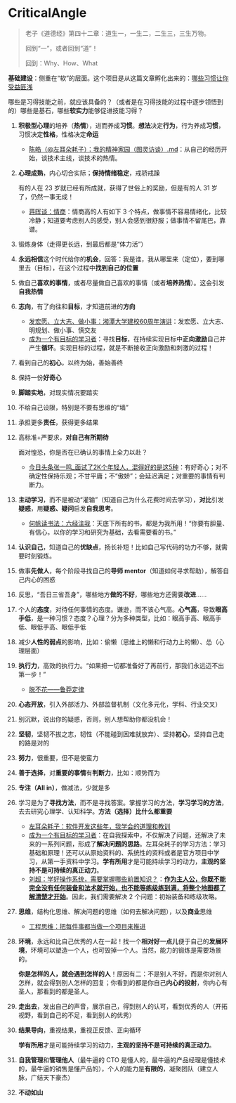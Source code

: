 # CriticalAngle

> 老子《道德经》第四十二章：道生一，一生二，二生三，三生万物。
>
> 回到“一”，或者回到“道”！
>
> 回到：Why、How、What

**基础建设**：侧重在“软”的层面。这个项目是从这篇文章孵化出来的：[哪些习惯让你受益匪浅](./哪些习惯让你受益匪浅.md)

哪些是习得技能之前，就应该具备的？（或者是在习得技能的过程中逐步领悟到的）哪些是基石，哪些**软实力**能够促进技能习得？

1. **积极型心理**的培养（**热情**），进而养成**习惯**。**想法**决定**行为**，行为养成**习惯**，习惯决定**性格**，性格决定**命运**

   * [陈皓（@左耳朵耗子）：我的精神家园（图灵访谈）.md](./陈皓（@左耳朵耗子）：我的精神家园（图灵访谈）.md)：从自己的经历开始，谈技术主线，谈技术的热情。

2. **心理成熟**，内心切合实际；**保持情绪稳定**，戒骄戒躁

   有的人在 23 岁就已经有所成就，获得了世俗上的奖励，但是有的人 31 岁了，仍然一事无成！

   * [蒋晖谈：情商](./蒋晖谈：情商.md)：情商高的人有如下 3 个特点，做事情不容易情绪化，比较冷静；知道要考虑别人的感受，别人会感到很舒服；做事情不留尾巴，靠谱。

4. 锻炼身体（走得更长远，到最后都是“体力活”）

5. **永远相信**这个时代给你的**机会**，回答：我是谁，我从哪里来（定位），要到哪里去（目标），在这个过程中**找到自己的位置**

6. 做自己**喜欢的事情**，或者尽量做自己喜欢的事情（或者**培养热情**）。这会引发**自我热情**

6. **志向**，有了向往和**目标**，才知道前进的**方向**

   * [发宏愿、立大志、做小事：湘潭大学建校60周年演讲](./发宏愿、立大志、做小事：湘潭大学建校60周年演讲.md)：发宏愿、立大志、明规划、做小事、慎交友
   * [成为一个有目标的学习者](./成为一个有目标的学习者.md)：寻找**目标**，在持续实现目标中**正向激励**自己并产生**循环**。实现目标的过程，就是不断接收正向激励和刺激的过程！

9. 看到自己的**初心**，以终为始，善始善终

10. 保持一份**好奇心**

9. **脚踏实地**，对现实情况要踏实

10. 不给自己设限，特别是不要有思维的“墙”

11. 承担更多**责任**，获得更多结果

12. 高标准+严要求，**对自己有所期待**

    面对惶恐，你是否在已确认的事情上全力以赴？

    * [今日头条张一鸣_面试了2K个年轻人，混得好的是这5种](./今日头条张一鸣_面试了2K个年轻人，混得好的是这5种.md)：有好奇心；对不确定性保持乐观；不甘平庸；不“傲娇”；会延迟满足；对重要的事情有判断力。

13. **主动学习**，而不是被动“灌输”（知道自己为什么花费时间去学习），**对比**引发**疑惑**，用**疑惑、疑问**启发**自我思考**。

    * [何帆读书法：六经注我](./何帆读书法：六经注我.md)：天底下所有的书，都是为我所用！“你要有胆量、有信心，以你的学习和研究为基础，去看需要看的书。”

14. **认识自己**，知道自己的**优缺点**，扬长补短！比如自己写代码的功力不够，就需要时刻锻炼。

15. 做事**先做人**，每个阶段寻找自己的**导师 mentor**（知道如何寻求帮助），解答自己内心的困惑

16. 反思，“吾日三省吾身”，哪些地方**做的不好**，哪些地方还需要**改进**......

17. 个人的**态度**，对待任何事情的态度。谦逊，而不该心气高。**心气高**，导致**眼高手低**，是一种习惯？态度？心理？分为多种类型，比如：眼高手高、眼高手低、眼低手高、眼低手低

18. 减少**人性的弱点**的影响，比如：偷懒（思维上的懒和行动力上的懒）、怂（心理层面）

19. **执行力**，高效的执行力。“如果把一切都准备好了再前行，那我们永远迈不出第一步！”

    * [脱不花——鲁莽定律](./脱不花——鲁莽定律.md)

20. **心态开放**，引入外部活力、外部监督机制（文化多元化，学科、行业交叉）

21. 别沉默，说出你的疑惑，否则，别人想帮助你都没机会！

22. **坚韧**，坚韧不拔之志，韧性（不能碰到困难就放弃）、坚持**初心**，坚持自己走的路是对的

23. **努力**，很重要，但不是使蛮力

24. **善于选择**，对**重要的事情**有**判断力**，比如：顺势而为

25. **专注（All in）**，做减法，少就是多

26. 学习是为了**寻找方法**，而不是寻找答案。掌握学习的方法，**学习学习的方法**，去去研究心理学、认知科学。**方法（选择）比什么都重要**
    * [左耳朵耗子：软件开发这些年，我学会的道理和教训](./左耳朵耗子：软件开发这些年，我学会的道理和教训.md)
    * [成为一个有目标的学习者](./成为一个有目标的学习者.md)：在自我探索中，不仅解决了问题，还解决了未来的一系列问题，形成了**解决问题的思路**。左耳朵耗子的学习方法：学习基础和原理！还可以从原始资料的、系统性的资料或者是官方项目中学习，从第一手资料中学习。**学有所用**才是可能持续学习的动力，**主观的坚持不是可持续的真正动力**。
    * [刘超：学好操作系统，需要掌握哪些前置知识？](./刘超：学好操作系统，需要掌握哪些前置知识？.md)：**<u>作为主人公，你既不能完全没有任何装备和法术就开始，也不能等练级练到满，将整个地图都了解清楚才开始</u>**。因此，我们需要解决 2 个问题：初始装备和练级攻略。

27. **思维**，结构化思维、解决问题的思维（如何去解决问题），以及**商业**思维

    * [工程思维：把每件事都当做一个项目来推进](./工程思维：把每件事都当做一个项目来推进.md)

28. **环境**，永远和比自己优秀的人在一起！找一个**相对好一点儿**便于自己的**发展环境**，环境可以塑造一个人，也可毁掉一个人。当然，能力的锻炼是需要场景的。

    **你是怎样的人，就会遇到怎样的人**！原因有二：不是别人不好，而是你对别人怎样，就会得到别人怎样的回复；你看到的都是你自己**内心的投射**，你内心有圣人，那看到的都是圣人。

29. **走出去**，发出自己的声音，展示自己，得到别人的认可，看到优秀的人（开拓视野，看到自己的不足，看到别人的优秀）

30. **结果导向**，重视结果，重视正反馈、正向循环

    **学有所用**才是可能持续学习的动力，**主观的坚持不是可持续的真正动力**。

31. **自我管理**和**管理他人**（最牛逼的 CTO 是懂人的，最牛逼的产品经理是懂技术的，最牛逼的销售是懂产品的），个人的能力是**有限的**，凝聚团队（建立人脉，广结天下豪杰）

32. **不动如山**
